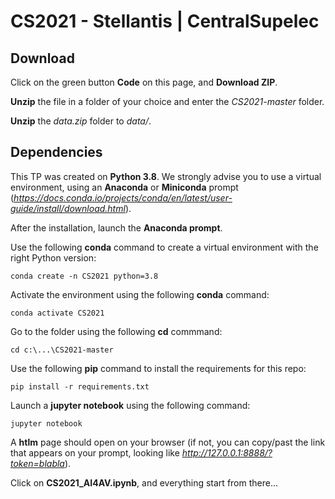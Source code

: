 # CS2021 - Stellantis | CentralSupelec

## Download

Click on the green button **Code** on this page, and **Download ZIP**.

**Unzip** the file in a folder of your choice and enter the *CS2021-master* folder.

**Unzip** the *data.zip* folder to *data/*.

## Dependencies

This TP was created on **Python 3.8**. We strongly advise you to use a virtual environment, using an **Anaconda** or **Miniconda** prompt (*https://docs.conda.io/projects/conda/en/latest/user-guide/install/download.html*).

After the installation, launch the **Anaconda prompt**.

Use the following **conda** command to create a virtual environment with the right Python version:

`conda create -n CS2021 python=3.8`

Activate the environment using the following **conda** command:

`conda activate CS2021`

Go to the folder using the following **cd** commmand:

`cd c:\...\CS2021-master`

Use the following **pip** command to install the requirements for this repo:

`pip install -r requirements.txt`

Launch a **jupyter notebook** using the following command:

`jupyter notebook`

A **htlm** page should open on your browser (if not, you can copy/past the link that appears on your prompt, looking like *http://127.0.0.1:8888/?token=blabla*).

Click on **CS2021_AI4AV.ipynb**, and everything start from there...
